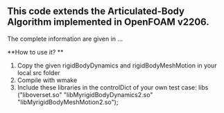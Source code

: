 ## This code extends the Articulated-Body Algorithm implemented in OpenFOAM v2206. 
The complete information are given in ...

**How to use it? **

1. Copy the given rigidBodyDynamics and rigidBodyMeshMotion in your local src folder
2. Compile with wmake 
3. Include these libraries in the controlDict of your own test case:
   libs           ("liboverset.so" "libMyrigidBodyDynamics2.so" "libMyrigidBodyMeshMotion2.so");
